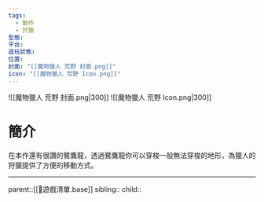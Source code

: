 ```yaml
---
tags:
  - 動作
  - 狩獵
型態:
平台:
遊玩狀態:
位置:
封面: "[[魔物獵人 荒野 封面.png]]"
icon: "[[魔物獵人 荒野 Icon.png]]"
---
```

![[魔物獵人 荒野 封面.png|300]]
![[魔物獵人 荒野 Icon.png|300]]
# 簡介
 
在本作還有很讚的鷺鷹龍，透過鷺鷹龍你可以穿梭一般無法穿梭的地形，為獵人的狩獵提供了方便的移動方式。
- - -
parent::[[👾遊戲清單.base]]
sibling::
child::